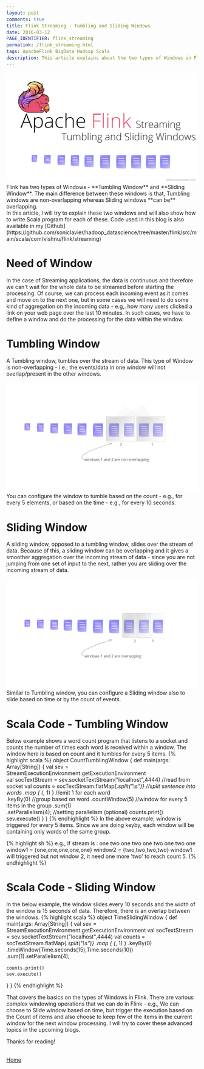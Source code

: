 ```yaml
---
layout: post
comments: true
title: Flink Streaming - Tumbling and Sliding Windows
date: 2016-03-12
PAGE_IDENTIFIER: flink_streaming
permalink: /flink_streaming.html
tags: ApacheFlink BigData Hadoop Scala
description: This article explains about the two types of Windows in Flink - Sliding windows and Tumbling windows
---
```

<div class="col three">
	<img class="col three" src="/img/flink_streaming/blog_header.png">
</div>
Flink has two types of Windows - **Tumbling Window** and **Sliding Window**. The main difference between these windows is that, Tumbling windows are non-overlapping whereas Sliding windows **can be** overlapping. <br/>
In this article, I will try to explain these two windows and will also show how to write Scala program for each of these. Code used in this blog is also available in my [Github](https://github.com/soniclavier/hadoop_datascience/tree/master/flink/src/main/scala/com/vishnu/flink/streaming)

# **Need of Window**
In the case of Streaming applications, the data is continuous and therefore we can't wait for the whole data to be streamed before starting the processing. Of course, we can process each incoming event as it comes and move on to the next one, but in some cases we will need to do some kind of aggregation on the incoming data - e.g,. how many users clicked a link on your web page over the last 10 minutes. In such cases, we have to define a window and do the processing for the data within the window.

# **Tumbling Window**
A Tumbling window, tumbles over the stream of data. This type of Window is non-overlapping - i.e., the events/data in one window will not overlap/present in the other windows.
<div class="col three">
	<img class="col three" src="/img/flink_streaming/tumbling.png">
</div>
You can configure the window to tumble based on the count - e.g., for every 5 elements, or based on the time - e.g., for every 10 seconds.

# **Sliding Window**
A sliding window, opposed to a tumbling window, slides over the stream of data. Because of this, a sliding window can be overlapping and it gives a smoother aggregation over the incoming stream of data - since you are not jumping from one set of input to the next, rather you are sliding over the incoming stream of data.
<div class="col three">
	<img class="col three" src="/img/flink_streaming/sliding.png">
</div>
Similar to Tumbling window, you can configure a Sliding window also to slide based on time or by the count of events.

# **Scala Code - Tumbling Window**
Below example shows a word count program that listens to a socket and counts the number of times each word is received within a window. The window here is based on count and it tumbles for every 5 items.
{% highlight scala %}
object CountTumblingWindow {
  def main(args: Array[String]) {
    val sev = StreamExecutionEnvironment.getExecutionEnvironment  
    val socTextStream = sev.socketTextStream("localhost",4444)  //read from socket
    val counts = socTextStream.flatMap{_.split("\\s")}  //split sentence into words
      .map { (_, 1) }  //emit 1 for each word	
      .keyBy(0)	 //group based on word
      .countWindow(5)  //window for every 5 items in the group
      .sum(1)						
      .setParallelism(4);  //setting parallelism (optional)
    counts.print()
    sev.execute()
  }
} 
{% endhighlight %}
In the above example, window is triggered for every 5 items. Since we are doing keyby, each window will be containing only words of the same group.

{% highlight sh %}
e.g.,
    if stream is : one two one two one two one two one
    window1 = {one,one,one,one,one}
    window2 = {two,two,two,two}
    window1 will triggered but not window 2, it need one more 'two' to reach count 5.
{% endhighlight %} 

# **Scala Code - Sliding Window**
In the below example, the window slides every 10 seconds and the width of the window is 15 seconds of data.
Therefore, there is an overlap between the windows.
{% highlight scala %}
object TimeSlidingWindow {
  def main(args: Array[String]) {
    val sev = StreamExecutionEnvironment.getExecutionEnvironment
    val socTextStream = sev.socketTextStream("localhost",4444)
    val counts = socTextStream.flatMap{_.split("\\s")}
      .map { (_, 1) }
      .keyBy(0)
      .timeWindow(Time.seconds(15),Time.seconds(10))
      .sum(1).setParallelism(4);

    counts.print()
    sev.execute()
  }
}
{% endhighlight %}

That covers the basics on the types of Windows in Flink. There are various complex windowing operations that we can do in Flink - e.g., We can choose to Slide window based on time, but trigger the execution based on the Count of items and also choose to keep few of the items in the current window for the next window processing. I will try to cover these advanced topics in the upcoming blogs.

Thanks for reading!

<br/><a href="http://vishnuviswanath.com/">Home</a>